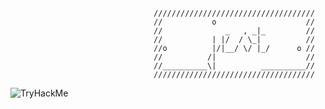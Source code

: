 ```
                                ////////////////////////////////////
                                //           o                    //
                                //              _   , _|_         //
                                //           | |/  / \_|          //
                                //o          |/|__/ \/ |_/      o //
                                //          /|                    //
                                //__________\|          __________//
                                ////////////////////////////////////

```


<p><img src="https://tryhackme-badges.s3.amazonaws.com/jestlandia.png?11" alt="TryHackMe"></p>
